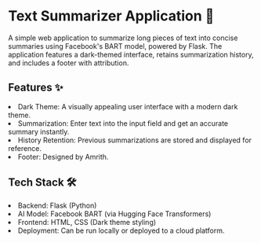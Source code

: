 <h1> Text Summarizer Application 📝</h1>
A simple web application to summarize long pieces of text into concise summaries using Facebook's BART model, powered by Flask. The application features a dark-themed interface, retains summarization history, and includes a footer with attribution.

<h2>Features ✨</h2>
<li> Dark Theme: A visually appealing user interface with a modern dark theme. </li>
<li>Summarization: Enter text into the input field and get an accurate summary instantly.</li>
<li>History Retention: Previous summarizations are stored and displayed for reference.</li>
<li>Footer: Designed by Amrith.</li>
<h2>Tech Stack 🛠️</h2>
<li>Backend: Flask (Python)</li>
<li>AI Model: Facebook BART (via Hugging Face Transformers)</li>
<li>Frontend: HTML, CSS (Dark theme styling)</li>
<li>Deployment: Can be run locally or deployed to a cloud platform.</li>
